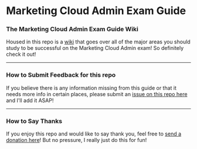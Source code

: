 # Marketing Cloud Admin Exam Guide

### The Marketing Cloud Admin Exam Guide Wiki 

Housed in this repo is a <a href="https://github.com/Coding-With-The-Force/Marketing-Cloud-Admin-Exam-Guide/wiki" target="_blank">wiki</a> that goes over all of the major areas you should study to be successful on the Marketing Cloud Admin exam! So definitely check it out!

***

### How to Submit Feedback for this repo

If you believe there is any information missing from this guide or that it needs more info in certain places, please submit an [issue on this repo here](https://github.com/Coding-With-The-Force/Marketing-Cloud-Admin-Exam-Guide/issues) and I'll add it ASAP!

***

### How to Say Thanks  

If you enjoy this repo and would like to say thank you, feel free to [send a donation here](https://www.paypal.com/donate?business=RNHEF8ZWKKLDG&currency_code=USD)! But no pressure, I really just do this for fun!
